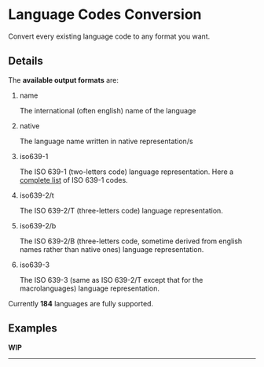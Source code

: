 Language Codes Conversion
=========================

Convert every existing language code to any format you want.

Details
-------

The **available output formats** are:

1. name

    The international (often english) name of the language

2. native

    The language name written in native representation/s

3. iso639-1

    The ISO 639-1 (two-letters code) language representation. Here a [complete list](http://en.wikipedia.org/wiki/List_of_ISO_639-1_codes) of ISO 639-1 codes.
    
4. iso639-2/t

    The ISO 639-2/T (three-letters code) language representation.

5. iso639-2/b

    The ISO 639-2/B (three-letters code, sometime derived from english names rather than native ones) language representation.

6. iso639-3

    The ISO 639-3 (same as ISO 639-2/T except that for the macrolanguages) language representation.

Currently **184** languages are fully supported.

Examples
--------

**WIP**

---
